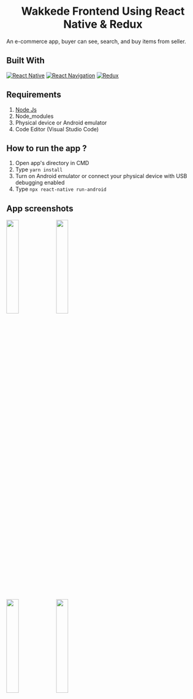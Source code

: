 <h1 align="center">Wakkede Frontend Using React Native & Redux</h1>

An e-commerce app, buyer can see, search, and buy items from seller.

## Built With
[![React Native](https://img.shields.io/badge/React_Native-0.63.3-blue.svg?style=rounded-square)](https://reactnative.dev/)
[![React Navigation](https://img.shields.io/badge/React_Navigation-v5.8.7-purple.svg?style=rounded-square)](https://reactnavigation.org/)
[![Redux](https://img.shields.io/badge/Redux-v4.0.5-purple.svg?style=rounded-square)](https://redux.js.org/)

## Requirements
1. <a href="https://nodejs.org/en/download/">Node Js</a>
2. Node_modules
3. Physical device or Android emulator
4. Code Editor (Visual Studio Code)

## How to run the app ?
1. Open app's directory in CMD
2. Type `yarn install`
3. Turn on Android emulator or connect your physical device with USB debugging enabled
4. Type `npx react-native run-android`

## App screenshots
<img src='https://drive.google.com/uc?id=1_oETJuxSWsMxNQRpfVNDYQbHXsWedLBy' width='25%'> <img src='https://drive.google.com/uc?id=19YN4WGafDedJAoNWwwdty6CHEx_R14Zd' width='25%'> 

<img src='https://drive.google.com/uc?id=1LqWhytwUaAn_xBGH9a77vREkziDzUuv2' width='25%'> <img src='https://drive.google.com/uc?id=1tX9tYwmop57KW4qQnXaLxxXir94PHeQa' width='25%'>
